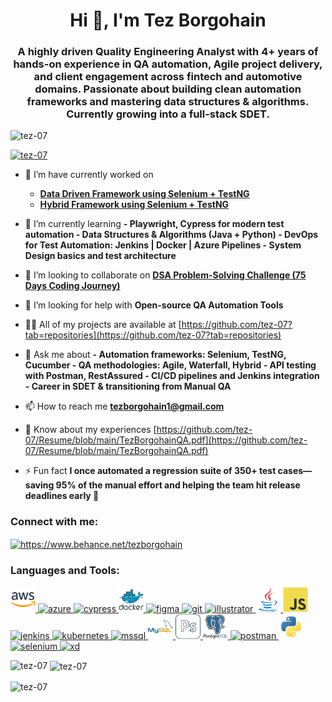 <h1 align="center">Hi 👋, I'm Tez Borgohain </h1>

<h3 align="center">A highly driven Quality Engineering Analyst with 4+ years of hands-on experience in QA automation, Agile project delivery, and client engagement across fintech and automotive domains. Passionate about building clean automation frameworks and mastering data structures & algorithms. Currently growing into a full-stack SDET.</h3>


<p align="left"> <img src="https://komarev.com/ghpvc/?username=tez-07&label=Profile%20views&color=0e75b6&style=flat" alt="tez-07" /> </p>

<p align="left"> <a href="https://github.com/ryo-ma/github-profile-trophy"><img src="https://github-profile-trophy.vercel.app/?username=tez-07" alt="tez-07" /></a> </p>


- 🔭 I’m have currently worked on
    -   [**Data Driven Framework using Selenium + TestNG**](https://github.com/tez-07/DataDrivenSeleniumJavaFramework)
    -   [**Hybrid Framework using Selenium + TestNG**](https://github.com/tez-07/HybridSeleniumJavaFramework/tree/main)

- 🌱 I’m currently learning **- **Playwright, Cypress for modern test automation** - **Data Structures & Algorithms (Java + Python)** - **DevOps for Test Automation: Jenkins | Docker | Azure Pipelines** - **System Design basics and test architecture****

- 👯 I’m looking to collaborate on [**DSA Problem-Solving Challenge (75 Days Coding Journey)**](https://github.com/tez-07/75DaysHardChallenge)

- 🤝 I’m looking for help with ****Open-source QA Automation Tools****

- 👨‍💻 All of my projects are available at [https://github.com/tez-07?tab=repositories](https://github.com/tez-07?tab=repositories)

- 💬 Ask me about **- Automation frameworks: Selenium, TestNG, Cucumber - QA methodologies: Agile, Waterfall, Hybrid - API testing with Postman, RestAssured - CI/CD pipelines and Jenkins integration - Career in SDET & transitioning from Manual QA**

- 📫 How to reach me **tezborgohain1@gmail.com**

- 📄 Know about my experiences [https://github.com/tez-07/Resume/blob/main/TezBorgohainQA.pdf](https://github.com/tez-07/Resume/blob/main/TezBorgohainQA.pdf)

- ⚡ Fun fact **I once automated a regression suite of 350+ test cases—saving 95% of the manual effort and helping the team hit release deadlines early 🎯**

<h3 align="left">Connect with me:</h3>
<p align="left">
<a href="https://www.behance.net/tezborgohain" target="blank"><img align="center" src="https://raw.githubusercontent.com/rahuldkjain/github-profile-readme-generator/master/src/images/icons/Social/behance.svg" alt="https://www.behance.net/tezborgohain" height="30" width="40" /></a>  
</p>

<h3 align="left">Languages and Tools:</h3>
<p align="left"> <a href="https://aws.amazon.com" target="_blank" rel="noreferrer"> <img src="https://raw.githubusercontent.com/devicons/devicon/master/icons/amazonwebservices/amazonwebservices-original-wordmark.svg" alt="aws" width="40" height="40"/> </a> <a href="https://azure.microsoft.com/en-in/" target="_blank" rel="noreferrer"> <img src="https://www.vectorlogo.zone/logos/microsoft_azure/microsoft_azure-icon.svg" alt="azure" width="40" height="40"/> </a> <a href="https://www.cypress.io" target="_blank" rel="noreferrer"> <img src="https://raw.githubusercontent.com/simple-icons/simple-icons/6e46ec1fc23b60c8fd0d2f2ff46db82e16dbd75f/icons/cypress.svg" alt="cypress" width="40" height="40"/> </a> <a href="https://www.docker.com/" target="_blank" rel="noreferrer"> <img src="https://raw.githubusercontent.com/devicons/devicon/master/icons/docker/docker-original-wordmark.svg" alt="docker" width="40" height="40"/> </a> <a href="https://www.figma.com/" target="_blank" rel="noreferrer"> <img src="https://www.vectorlogo.zone/logos/figma/figma-icon.svg" alt="figma" width="40" height="40"/> </a> <a href="https://git-scm.com/" target="_blank" rel="noreferrer"> <img src="https://www.vectorlogo.zone/logos/git-scm/git-scm-icon.svg" alt="git" width="40" height="40"/> </a> <a href="https://www.adobe.com/in/products/illustrator.html" target="_blank" rel="noreferrer"> <img src="https://www.vectorlogo.zone/logos/adobe_illustrator/adobe_illustrator-icon.svg" alt="illustrator" width="40" height="40"/> </a> <a href="https://www.java.com" target="_blank" rel="noreferrer"> <img src="https://raw.githubusercontent.com/devicons/devicon/master/icons/java/java-original.svg" alt="java" width="40" height="40"/> </a> <a href="https://developer.mozilla.org/en-US/docs/Web/JavaScript" target="_blank" rel="noreferrer"> <img src="https://raw.githubusercontent.com/devicons/devicon/master/icons/javascript/javascript-original.svg" alt="javascript" width="40" height="40"/> </a> <a href="https://www.jenkins.io" target="_blank" rel="noreferrer"> <img src="https://www.vectorlogo.zone/logos/jenkins/jenkins-icon.svg" alt="jenkins" width="40" height="40"/> </a> <a href="https://kubernetes.io" target="_blank" rel="noreferrer"> <img src="https://www.vectorlogo.zone/logos/kubernetes/kubernetes-icon.svg" alt="kubernetes" width="40" height="40"/> </a> <a href="https://www.microsoft.com/en-us/sql-server" target="_blank" rel="noreferrer"> <img src="https://www.svgrepo.com/show/303229/microsoft-sql-server-logo.svg" alt="mssql" width="40" height="40"/> </a> <a href="https://www.mysql.com/" target="_blank" rel="noreferrer"> <img src="https://raw.githubusercontent.com/devicons/devicon/master/icons/mysql/mysql-original-wordmark.svg" alt="mysql" width="40" height="40"/> </a> <a href="https://www.photoshop.com/en" target="_blank" rel="noreferrer"> <img src="https://raw.githubusercontent.com/devicons/devicon/master/icons/photoshop/photoshop-line.svg" alt="photoshop" width="40" height="40"/> </a> <a href="https://www.postgresql.org" target="_blank" rel="noreferrer"> <img src="https://raw.githubusercontent.com/devicons/devicon/master/icons/postgresql/postgresql-original-wordmark.svg" alt="postgresql" width="40" height="40"/> </a> <a href="https://postman.com" target="_blank" rel="noreferrer"> <img src="https://www.vectorlogo.zone/logos/getpostman/getpostman-icon.svg" alt="postman" width="40" height="40"/> </a> <a href="https://www.python.org" target="_blank" rel="noreferrer"> <img src="https://raw.githubusercontent.com/devicons/devicon/master/icons/python/python-original.svg" alt="python" width="40" height="40"/> </a> <a href="https://www.selenium.dev" target="_blank" rel="noreferrer"> <img src="https://raw.githubusercontent.com/detain/svg-logos/780f25886640cef088af994181646db2f6b1a3f8/svg/selenium-logo.svg" alt="selenium" width="40" height="40"/> </a> <a href="https://www.adobe.com/products/xd.html" target="_blank" rel="noreferrer"> <img src="https://cdn.worldvectorlogo.com/logos/adobe-xd.svg" alt="xd" width="40" height="40"/> </a> </p>


<p><img align="left" src="https://github-readme-stats.vercel.app/api/top-langs?username=tez-07&show_icons=true&locale=en&layout=compact" alt="tez-07" /></p>

<p>&nbsp;<img align="center" src="https://github-readme-stats.vercel.app/api?username=tez-07&show_icons=true&locale=en" alt="tez-07" /></p>

<p><img align="center" src="https://github-readme-streak-stats.herokuapp.com/?user=tez-07&" alt="tez-07" /></p>
